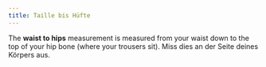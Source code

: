 ```yaml
---
title: Taille bis Hüfte
---
```


The **waist to hips** measurement is measured from your waist down to the top of your hip bone (where your trousers sit). Miss dies an der Seite deines Körpers aus.
